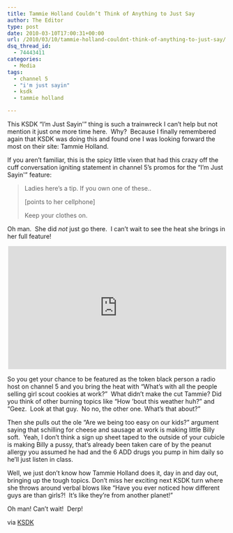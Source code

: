 ```yaml
---
title: Tammie Holland Couldn’t Think of Anything to Just Say
author: The Editor
type: post
date: 2010-03-10T17:00:31+00:00
url: /2010/03/10/tammie-holland-couldnt-think-of-anything-to-just-say/
dsq_thread_id:
  - 74443411
categories:
  - Media
tags:
  - channel 5
  - "i'm just sayin"
  - ksdk
  - tammie holland

---
```

This KSDK &#8220;I&#8217;m Just Sayin'&#8221; thing is such a trainwreck I can&#8217;t help but not mention it just one more time here.  Why?  Because I finally remembered again that KSDK was doing this and found one I was looking forward the most on their site: Tammie Holland.

If you aren&#8217;t familiar, this is the spicy little vixen that had this crazy off the cuff conversation igniting statement in channel 5&#8217;s promos for the &#8220;I&#8217;m Just Sayin'&#8221; feature:

> Ladies here&#8217;s a tip. If you own one of these..
> 
> [points to her cellphone]
> 
> Keep your clothes on.

Oh man.  She did _not_ just go there.  I can&#8217;t wait to see the heat she brings in her full feature!

<span class="embed-youtube" style="text-align:center; display: block;"><iframe class='youtube-player' type='text/html' width='500' height='282' src='http://www.youtube.com/embed/snNYL7WnCBc?version=3&#038;rel=1&#038;fs=1&#038;autohide=2&#038;showsearch=0&#038;showinfo=1&#038;iv_load_policy=1&#038;wmode=transparent' allowfullscreen='true' style='border:0;'></iframe></span>

So you get your chance to be featured as the token black person a radio host on channel 5 and you bring the heat with &#8220;What&#8217;s with all the people selling girl scout cookies at work?&#8221;  What didn&#8217;t make the cut Tammie? Did you think of other burning topics like &#8220;How &#8217;bout this weather huh?&#8221; and &#8220;Geez.  Look at that guy.  No no, the other one. What&#8217;s that about?&#8221;

Then she pulls out the ole &#8220;Are we being too easy on our kids?&#8221; argument saying that schilling for cheese and sausage at work is making little Billy soft.  Yeah, I don&#8217;t think a sign up sheet taped to the outside of your cubicle is making Billy a pussy, that&#8217;s already been taken care of by the peanut allergy you assumed he had and the 6 ADD drugs you pump in him daily so he&#8217;ll just listen in class.

Well, we just don&#8217;t know how Tammie Holland does it, day in and day out, bringing up the tough topics. Don&#8217;t miss her exciting next KSDK turn where she throws around verbal blows like &#8220;Have you ever noticed how different guys are than girls?!  It&#8217;s like they&#8217;re from another planet!&#8221;

Oh man! Can&#8217;t wait!  Derp!

via <a href="http://ksdk.com" target="_blank">KSDK</a>